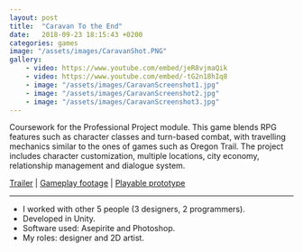 ```yaml
---
layout: post
title:  "Caravan To the End"
date:   2018-09-23 18:15:43 +0200
categories: games
image: "/assets/images/CaravanShot.PNG"
gallery:
    - video: https://www.youtube.com/embed/jeR8vjmaQik
    - video: https://www.youtube.com/embed/-tG2n18hIq8
    - image: "/assets/images/CaravanScreenshot1.jpg"
    - image: "/assets/images/CaravanScreenshot2.jpg"
    - image: "/assets/images/CaravanScreenshot3.jpg"
---
```


Coursework for the Professional Project module. This game blends RPG features such as character classes and turn-based combat, with travelling mechanics similar to the ones of games such as Oregon Trail. The project includes character customization, multiple locations, city economy, relationship management and dialogue system.

[Trailer](https://youtu.be/jeR8vjmaQik) | 
[Gameplay footage](https://youtu.be/-tG2n18hIq8) | 
[Playable prototype](https://drive.google.com/file/d/1eBsdcYefNBdOIFVAYRTxIDZAusQxO6no/preview/)

----

- I worked with other 5 people (3 designers, 2 programmers).
- Developed in Unity.
- Software used: Asepirite and Photoshop.
- My roles: designer and 2D artist.

<div style="height:100vh">
    <object type="application/pdf"
        data="https://.pdf"
        width="100%"
        height="100%">
    </object>
</div>
